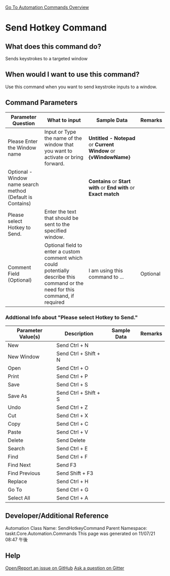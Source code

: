 <!--TITLE: Send Hotkey Command -->
<!-- SUBTITLE: a command in the Input Commands group. -->
[Go To Automation Commands Overview](/automation-commands.md)


# Send Hotkey Command


## What does this command do?
Sends keystrokes to a targeted window


## When would I want to use this command?
Use this command when you want to send keystroke inputs to a window.


## Command Parameters
| Parameter Question   	| What to input  	|  Sample Data 	| Remarks  	|
| ---                    | ---               | ---           | ---       |
|Please Enter the Window name|Input or Type the name of the window that you want to activate or bring forward.|**Untitled - Notepad** or **Current Window** or **{vWindowName}**||
|Optional - Window name search method (Default is Contains)||**Contains** or **Start with** or **End with** or **Exact match**||
|Please select Hotkey to Send.|Enter the text that should be sent to the specified window.|||
|Comment Field (Optional)|Optional field to enter a custom comment which could potentially describe this command or the need for this command, if required|I am using this command to ...|Optional|






### Addtional Info about &quot;Please select Hotkey to Send.&quot;
| Parameter Value(s) | Description   | Sample Data 	| Remarks  	|
| ---             | ---           | ---          | ---       |
|New|Send Ctrl + N|||
|New Window|Send Ctrl + Shift + N|||
|Open|Send Ctrl + O|||
|Print|Send Ctrl + P|||
|Save|Send Ctrl + S|||
|Save As|Send Ctrl + Shift + S|||
|Undo|Send Ctrl + Z|||
|Cut|Send Ctrl + X|||
|Copy|Send Ctrl + C|||
|Paste|Send Ctrl + V|||
|Delete|Send Delete|||
|Search|Send Ctrl + E|||
|Find|Send Ctrl + F|||
|Find Next|Send F3|||
|Find Previous|Send Shift + F3|||
|Replace|Send Ctrl + H|||
|Go To|Send Ctrl + G|||
|Select All|Send Ctrl + A|||




## Developer/Additional Reference
Automation Class Name: SendHotkeyCommand
Parent Namespace: taskt.Core.Automation.Commands
This page was generated on 11/07/21 08:47 午後


## Help
[Open/Report an issue on GitHub](https://github.com/saucepleez/taskt/issues/new)
[Ask a question on Gitter](https://gitter.im/taskt-rpa/Lobby)
